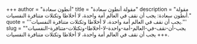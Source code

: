 +++
author = "أنطون سعادة"
title = "مقولة أنطون سعادة"
description = "مقولة أنطون سعادة: يجب أن نقف في العالم أمة واحدة، لا أخلاطا وتكتلات متنافرة النفسيات."
quote = '''يجب أن نقف في العالم أمة واحدة، لا أخلاطا وتكتلات متنافرة النفسيات.''' 
slug = "يجب-أن-نقف-في-العالم-أمة-واحدة-لا-أخلاطا-وتكتلات-متنافرة-النفسيات"
+++
يجب أن نقف في العالم أمة واحدة، لا أخلاطا وتكتلات متنافرة النفسيات.
